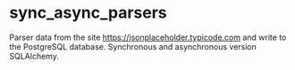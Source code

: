 # sync_async_parsers
Parser data from the site https://jsonplaceholder.typicode.com and write to the PostgreSQL database.
Synchronous and asynchronous version SQLAlchemy.
